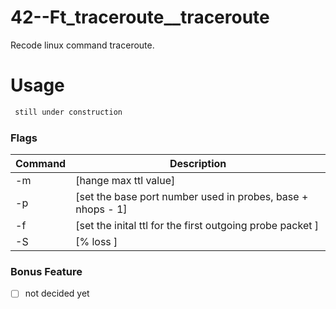 # 42--Ft_traceroute__traceroute
Recode linux command traceroute.

# Usage

```sh
 still under construction
```

### Flags
| Command | Description |
| ------ | ------ |
| -m | [hange max ttl value] |
| -p | [set the base port number used in probes, base + nhops - 1] |
| -f | [set the inital ttl for the first outgoing probe packet ] |
| -S | [% loss ] |

### Bonus Feature
- [ ] not decided yet 
